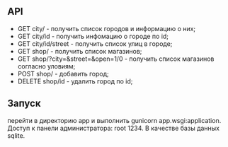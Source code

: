 ## API
+ GET city/ - получить список городов и информацию о них;
+ GET city/id - получить инфомацию о городе по id;
+ GET city/id/street - получить список улиц в городе;
+ GET shop/ - получить список магазинов;
+ GET shop/?city=&street=&open=1/0 - получить список магазинов согласно уловиям;
+ POST shop/ - добавить город;
+ DELETE shop/id - удалить город по id;
## Запуск
перейти в директорию app и выполнить gunicorn app.wsgi:application.
Доступ к панели администратора: root 1234. В качестве базы данных sqlite.
  
